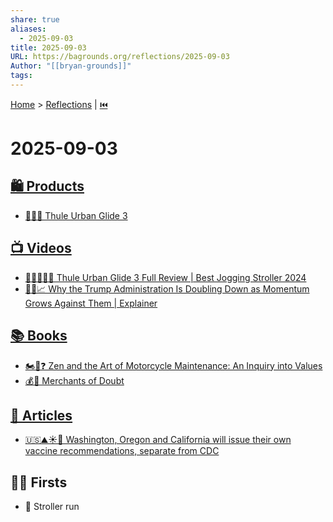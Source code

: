 ```yaml
---
share: true
aliases:
  - 2025-09-03
title: 2025-09-03
URL: https://bagrounds.org/reflections/2025-09-03
Author: "[[bryan-grounds]]"
tags:
---
```

[Home](../index.md) > [Reflections](./index.md) | [⏮️](./2025-09-02.md)  
# 2025-09-03  
## [🛍️ Products](../products/index.md)  
- [👶🏃🌆 Thule Urban Glide 3](../products/thule-urban-glide-3.md)  
  
## [📺 Videos](../videos/index.md)  
- [👶🏃‍♀️🏅✅ Thule Urban Glide 3 Full Review | Best Jogging Stroller 2024](../videos/thule-urban-glide-3-full-review-best-running-jogging-stroller-2024.md)  
- [👴🚫📈 Why the Trump Administration Is Doubling Down as Momentum Grows Against Them | Explainer](../videos/why-the-trump-administration-is-doubling-down-as-momentum-grows-against-them-explainer.md)  
  
## [📚 Books](../books/index.md)  
- [🏍️🧘❓ Zen and the Art of Motorcycle Maintenance: An Inquiry into Values](../books/zen-and-the-art-of-motorcycle-maintenance-an-inquiry-into-values.md)  
- [💰🤥 Merchants of Doubt](../books/merchants-of-doubt.md)  
  
## [📄 Articles](../articles/index.md)  
- [🇺🇸⛰️☀️💉 Washington, Oregon and California will issue their own vaccine recommendations, separate from CDC](../articles/washington-oregon-and-california-will-issue-their-own-vaccine-recommendations-separate-from-cdc.md)  
  
## 👶🏼 Firsts  
- 🛒 Stroller run